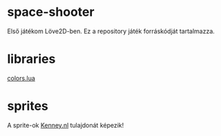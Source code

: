 # space-shooter
 Első játékom Löve2D-ben. Ez a repository játék forráskódját tartalmazza.
# libraries
 [colors.lua](https://github.com/davegamedev/my-libs/blob/main/colors.lua)
# sprites
 A sprite-ok [Kenney.nl](https://kenney.nl/assets) tulajdonát képezik!
